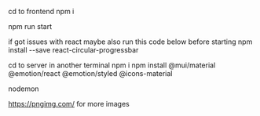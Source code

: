 cd to frontend 
npm i 

npm run start

if got issues with react maybe also run this code below before starting
npm install --save react-circular-progressbar 

cd to server in another terminal
npm i
npm install @mui/material @emotion/react @emotion/styled @icons-material

nodemon

https://pngimg.com/ for more images 
